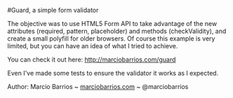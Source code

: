 #Guard, a simple form validator

The objective was to use HTML5 Form API to take advantage of the new attributes (required, pattern, placeholder) and methods (checkValidity), and create a small polyfill for older browsers. Of course this example is very limited, but you can have an idea of what I tried to achieve.

You can check it out here: http://marciobarrios.com/guard

Even I've made some tests to ensure the validator it works as I expected.

Author: Marcio Barrios ~ [marciobarrios.com](http://marciobarrios.com) ~ @marciobarrios
